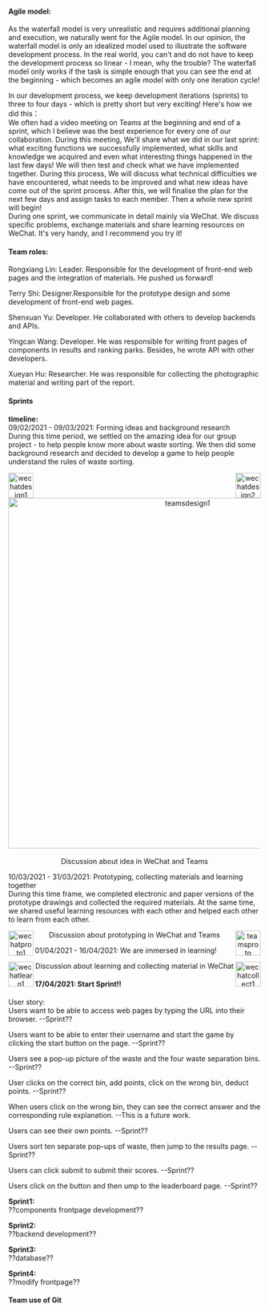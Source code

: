 #### Agile model:  

As the waterfall model is very unrealistic and requires additional planning and execution, we naturally went for the Agile model.
In our opinion, the waterfall model is only an idealized model used to illustrate the software development process.
In the real world, you can't and do not have to keep the development process so linear - I mean, why the trouble?
The waterfall model only works if the task is simple enough that you can see the end at the beginning - which becomes an agile model with only one iteration cycle!  

In our development process, we keep development iterations (sprints) to three to four days - which is pretty short but very exciting!
Here's how we did this：  
We often had a video meeting on Teams at the beginning and end of a sprint, which I believe was the best experience for every one of our collaboration.
During this meeting, We'll share what we did in our last sprint: what exciting functions we successfully implemented,
what skills and knowledge we acquired and even what interesting things happened in the last few days! 
We will then test and check what we have implemented together. During this process, We will discuss what technical difficulties we have encountered, 
what needs to be improved and what new ideas have come out of the sprint process. After this, we will finalise the plan for the next few days and assign tasks to each member.
Then a whole new sprint will begin!  
During one sprint, we communicate in detail mainly via WeChat. We discuss specific problems, exchange materials and share learning resources on WeChat.
It's very handy, and I recommend you try it!

#### Team roles:

Rongxiang Lin: Leader. Responsible for the development of front-end web pages and the integration of materials. He pushed us forward!      

Terry Shi: Designer.Responsible for the prototype design and some development of front-end web pages.    

Shenxuan Yu: Developer. He collaborated with others to develop backends and APIs.   

Yingcan Wang: Developer. He was responsible for writing front pages of components in results and ranking parks. Besides, he wrote API with other developers.

Xueyan Hu: Researcher. He was responsible for collecting the photographic material and writing part of the report.

#### Sprints
**timeline:**    
09/02/2021 - 09/03/2021: Forming ideas and background research    
During this time period, we settled on the amazing idea for our group project - to help people know more about waste sorting. 
We then did some background research and decided to develop a game to help people understand the rules of waste sorting.     
<div class = "half" style="text-align: center;">
<img src = ""  width = 50 align = left alt = "wechatdesign1"><img src = ""  width = 50 align = right alt = "wechatdesign2">
</div>
<div align=center><img width="700" src="" alt = "teamsdesign1"/></div> <br/>
<div style="text-align: center;">Discussion about idea in WeChat and Teams</div>     

10/03/2021 - 31/03/2021: Prototyping, collecting materials and learning together     
During this time frame, we completed electronic and paper versions of the prototype drawings and collected the required materials. 
At the same time, we shared useful learning resources with each other and helped each other to learn from each other.     
<div class = "half" style="text-align: center;">
<img src = ""  width = 50 align = left alt = "wechatproto1"><img src = ""  width = 50 align = right alt = "teamsproto">
</div>
<div style="text-align: center;">Discussion about prototyping in WeChat and Teams</div>  

01/04/2021 - 16/04/2021: We are immersed in learning!
<div class = "half" style="text-align: center;">
<img src = ""  width = 50 align = left alt = "wechatlearn1"><img src = ""  width = 50 align = right alt = "wechatcollect1">
</div>
<div style="text-align: center;">Discussion about learning and collecting material in WeChat</div> 


#### 17/04/2021:  **Start Sprint!!**
User story:   
Users want to be able to access web pages by typing the URL into their browser.   --Sprint??    

Users want to be able to enter their username and start the game by clicking the start button on the page.    --Sprint??

Users see a pop-up picture of the waste and the four waste separation bins.     --Sprint??

User clicks on the correct bin, add points, click on the wrong bin, deduct points.    --Sprint??

When users click on the wrong bin, they can see the correct answer and the corresponding rule explanation.     --This is a future work.    

Users can see their own points.    --Sprint??

Users sort ten separate pop-ups of waste, then jump to the results page.     --Sprint??

Users can click submit to submit their scores.    --Sprint??

Users click on the button and then ump to the leaderboard page.    --Sprint??

**Sprint1:**    
??components frontpage development??

**Sprint2:**    
??backend development??

**Sprint3:**    
??database??

**Sprint4:**    
??modify frontpage??

#### Team use of Git 
